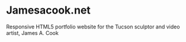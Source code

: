 Jamesacook.net
==============

Responsive HTML5 portfolio website for the Tucson sculptor and video artist, James A. Cook
